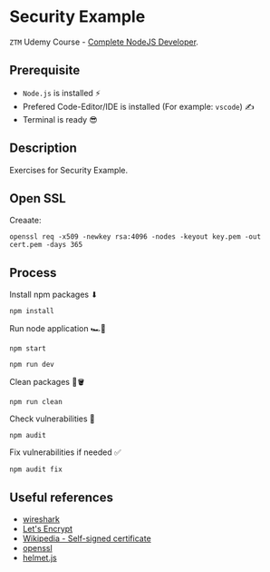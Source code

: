 # Security Example

`ZTM` Udemy Course - [Complete NodeJS Developer](https://www.udemy.com/course/complete-nodejs-developer-zero-to-mastery).

## Prerequisite

- `Node.js` is installed ⚡
- Prefered Code-Editor/IDE is installed (For example: `vscode`) ✍
- Terminal is ready 😎

## Description

Exercises for Security Example.

## Open SSL

Creaate:

```shell
openssl req -x509 -newkey rsa:4096 -nodes -keyout key.pem -out cert.pem -days 365
```

## Process

Install npm packages ⬇

```shell
npm install
```

Run node application 🏎️💨

```shell
npm start
```

```shell
npm run dev
```

Clean packages 🧹🪣

```shell
npm run clean
```

Check vulnerabilities 🤔

```shell
npm audit
```

Fix vulnerabilities if needed ✅

```shell
npm audit fix
```

## Useful references

- [wireshark](https://www.wireshark.org/)
- [Let's Encrypt](https://letsencrypt.org/)
- [Wikipedia - Self-signed certificate](https://en.wikipedia.org/wiki/Self-signed_certificate)
- [openssl](https://openssl.org/)
- [helmet.js](https://helmetjs.github.io/)